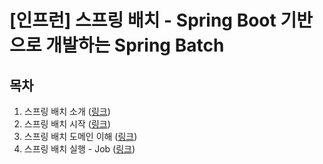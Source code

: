 # [인프런] 스프링 배치 - Spring Boot 기반으로 개발하는 Spring Batch

## 목차

1. 스프링 배치 소개 (<a href="/section/section1#readme" target="_blank">링크</a>)</br>
2. 스프링 배치 시작 (<a href="/section/section2#readme" target="_blank">링크</a>)</br>
3. 스프링 배치 도메인 이해 (<a href="/section/section3#readme" target="_blank">링크</a>)</br>
4. 스프링 배치 실행 - Job (<a href="/section/section4#readme" target="_blank">링크</a>)</br>
